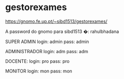 # gestorexames


https://gnomo.fe.up.pt/~sibd1513/gestorexames/

A password do gnomo para sibd1513 �: rahulbhadana

SUPER ADMIN
login: admin
pass: admin

ADMINISTRADOR
login: adm
pass: adm

DOCENTE:
login: pro
pass: pro

MONITOR
login: mon
pass: mon
